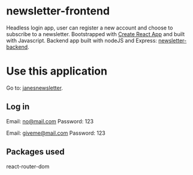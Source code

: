 # newsletter-frontend

Headless login app, user can register a new account and choose to subscribe to a newsletter.
Bootstrapped with [Create React App](https://github.com/facebook/create-react-app) and built with Javascript.
Backend app built with nodeJS and Express: [newsletter-backend](https://github.com/facebook/create-react-app).

# Use this application

Go to: [janesnewsletter](https://janesnewsletter.herokuapp.com/).

## Log in

Email: no@mail.com
Password: 123

Email: giveme@mail.com
Password: 123

## Packages used

react-router-dom
